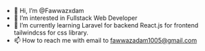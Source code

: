 - 👋 Hi, I’m @Fawwazxdam
- 👀 I’m interested in Fullstack Web Developer
- 🌱 I’m currently learning Laravel for backend React.js for frontend tailwindcss for css library.
- 📫 How to reach me with email to fawwazadam1005@gmail.com

<!---
Fawwazxdam/Fawwazxdam is a ✨ special ✨ repository because its `README.md` (this file) appears on your GitHub profile.
You can click the Preview link to take a look at your changes.
--->
